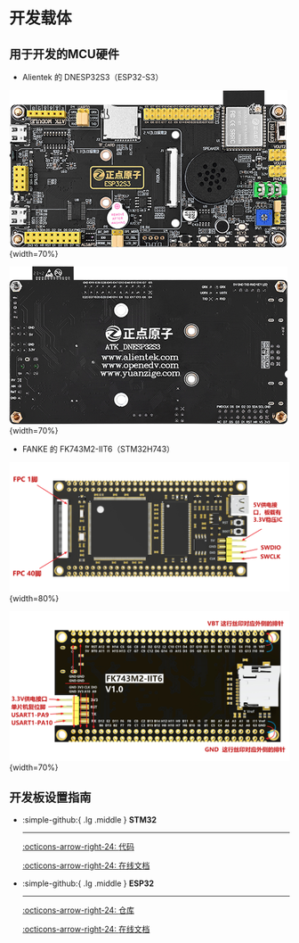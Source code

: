 # 开发载体

## 用于开发的MCU硬件

- Alientek 的 DNESP32S3（ESP32-S3）

![DNESP32S3](DNESP32S3.png){width=70%}

![DNESP32S3-BACK](DNESP32S3-BACK.png){width=70%}


- FANKE 的 FK743M2-IIT6（STM32H743）

![FK743M2-IIT6](FK743M2-IIT6.png){width=80%}

![FK743M2-IIT6-BACK](FK743M2-IIT6-BACK.png){width=70%}

## 开发板设置指南

<div class="grid cards" markdown>

-   :simple-github:{ .lg .middle } __STM32__

    ---

    [:octicons-arrow-right-24: <a href="https://github.com/Shuaiwen-Cui/MCU_NODE_ESP32.git" target="_blank"> 代码 </a>](#)

    [:octicons-arrow-right-24: <a href="https://shuaiwen-cui.github.io/MCU_NODE_STM32/" target="_blank"> 在线文档 </a>](#)

-   :simple-github:{ .lg .middle } __ESP32__

    ---

    [:octicons-arrow-right-24: <a href="https://github.com/Shuaiwen-Cui/MCU_NODE_ESP32.git" target="_blank"> 仓库 </a>](#)

    [:octicons-arrow-right-24: <a href="https://shuaiwen-cui.github.io/MCU_NODE_ESP32/" target="_blank"> 在线文档 </a>](#)

</div>